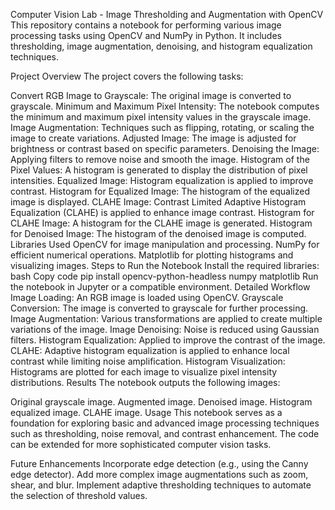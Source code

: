 Computer Vision Lab - Image Thresholding and Augmentation with OpenCV
This repository contains a notebook for performing various image processing tasks using OpenCV and NumPy in Python. It includes thresholding, image augmentation, denoising, and histogram equalization techniques.

Project Overview
The project covers the following tasks:

Convert RGB Image to Grayscale: The original image is converted to grayscale.
Minimum and Maximum Pixel Intensity: The notebook computes the minimum and maximum pixel intensity values in the grayscale image.
Image Augmentation: Techniques such as flipping, rotating, or scaling the image to create variations.
Adjusted Image: The image is adjusted for brightness or contrast based on specific parameters.
Denoising the Image: Applying filters to remove noise and smooth the image.
Histogram of the Pixel Values: A histogram is generated to display the distribution of pixel intensities.
Equalized Image: Histogram equalization is applied to improve contrast.
Histogram for Equalized Image: The histogram of the equalized image is displayed.
CLAHE Image: Contrast Limited Adaptive Histogram Equalization (CLAHE) is applied to enhance image contrast.
Histogram for CLAHE Image: A histogram for the CLAHE image is generated.
Histogram for Denoised Image: The histogram of the denoised image is computed.
Libraries Used
OpenCV for image manipulation and processing.
NumPy for efficient numerical operations.
Matplotlib for plotting histograms and visualizing images.
Steps to Run the Notebook
Install the required libraries:
bash
Copy code
pip install opencv-python-headless numpy matplotlib
Run the notebook in Jupyter or a compatible environment.
Detailed Workflow
Image Loading: An RGB image is loaded using OpenCV.
Grayscale Conversion: The image is converted to grayscale for further processing.
Image Augmentation: Various transformations are applied to create multiple variations of the image.
Image Denoising: Noise is reduced using Gaussian filters.
Histogram Equalization: Applied to improve the contrast of the image.
CLAHE: Adaptive histogram equalization is applied to enhance local contrast while limiting noise amplification.
Histogram Visualization: Histograms are plotted for each image to visualize pixel intensity distributions.
Results
The notebook outputs the following images:

Original grayscale image.
Augmented image.
Denoised image.
Histogram equalized image.
CLAHE image.
Usage
This notebook serves as a foundation for exploring basic and advanced image processing techniques such as thresholding, noise removal, and contrast enhancement. The code can be extended for more sophisticated computer vision tasks.

Future Enhancements
Incorporate edge detection (e.g., using the Canny edge detector).
Add more complex image augmentations such as zoom, shear, and blur.
Implement adaptive thresholding techniques to automate the selection of threshold values.

